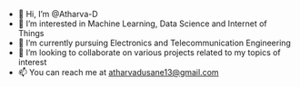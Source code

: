 - 👋 Hi, I’m @Atharva-D
- 👀 I’m interested in Machine Learning, Data Science and Internet of Things
- 🌱 I’m currently pursuing Electronics and Telecommunication Engineering
- 💞️ I’m looking to collaborate on various projects related to my topics of interest
- 📫 You can reach me at atharvadusane13@gmail.com

<!---
Atharva-D/Atharva-D is a ✨ special ✨ repository because its `README.md` (this file) appears on your GitHub profile.
You can click the Preview link to take a look at your changes.
--->
